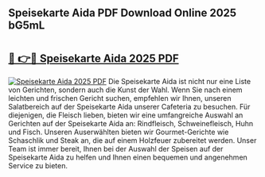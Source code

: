 ## Speisekarte Aida PDF Download Online 2025 bG5mL

# <h2><a href="http://gc9eye1.nevu.top/?p=Speisekarte+Aida">🔗 👉🔴 Speisekarte Aida 2025 PDF</a></h2>

[![Speisekarte Aida 2025 PDF](https://i.imgur.com/dBaPXMq.png)](http://gc9eye1.nevu.top/?p=Speisekarte+Aida)
Die Speisekarte Aida ist nicht nur eine Liste von Gerichten, sondern auch die Kunst der Wahl. Wenn Sie nach einem leichten und frischen Gericht suchen, empfehlen wir Ihnen, unseren Salatbereich auf der Speisekarte Aida unserer Cafeteria zu besuchen. Für diejenigen, die Fleisch lieben, bieten wir eine umfangreiche Auswahl an Gerichten auf der Speisekarte Aida an: Rindfleisch, Schweinefleisch, Huhn und Fisch. Unseren Auserwählten bieten wir Gourmet-Gerichte wie Schaschlik und Steak an, die auf einem Holzfeuer zubereitet werden. Unser Team ist immer bereit, Ihnen bei der Auswahl der Speisen auf der Speisekarte Aida zu helfen und Ihnen einen bequemen und angenehmen Service zu bieten.
